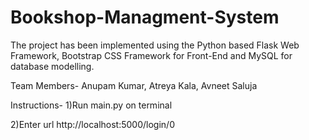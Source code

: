 # Bookshop-Managment-System

The project has been implemented using the Python based Flask Web Framework, Bootstrap CSS Framework for Front-End and
MySQL for database modelling.

Team Members- Anupam Kumar, Atreya Kala, Avneet Saluja

Instructions-
  1)Run main.py on terminal
  
  2)Enter url http://localhost:5000/login/0
